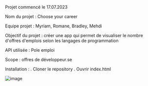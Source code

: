 Projet commencé le 17.07.2023

Nom du projet : Choose your career

Equipe projet : Myriam, Romane, Bradley, Mehdi

Objectif du projet : créer une app qui permet de visualiser le nombre d'offres d'emplois selon les langages de programmation

API utilisée : Pole emploi

Scope : offres de développeur.se

Installation :
  . Cloner le repository
  . Ouvrir index.html

![image](https://github.com/MehdiGrimault/Choose_your_career/assets/123545914/a2471a72-3a75-485f-a2ac-89f03938cee8)
